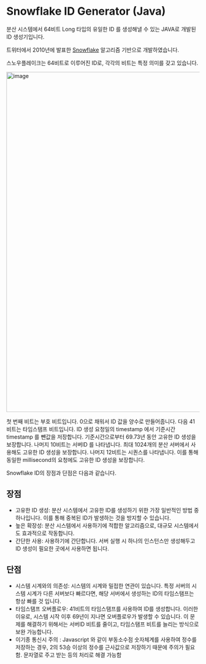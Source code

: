 # Snowflake ID Generator (Java)

분산 시스템에서 64비트 Long 타입의 유일한 ID 를 생성해낼 수 있는 JAVA로 개발된 ID 생성기입니다.

트위터에서 2010년에 발표한 [Snowflake](https://blog.twitter.com/engineering/en_us/a/2010/announcing-snowflake) 알고리즘 기반으로 개발하였습니다.

스노우플레이크는 64비트로 이루어진 ID로, 각각의 비트는 특정 의미를 갖고 있습니다.

<img width="886" alt="image" src="https://user-images.githubusercontent.com/67363545/232283753-aef4ea69-e5b2-4fb6-a743-af02254c5361.png">

첫 번째 비트는 부호 비트입니다. 0으로 채워서 ID 값을 양수로 만들어줍니다.
다음 41비트는 타임스탬프 비트입니다. ID 생성 요청일의 timestamp 에서 기준시간 timestamp 를 뺀값을 저장합니다. 기준시간으로부터 69.73년 동안 고유한 ID 생성을 보장합니다.
나머지 10비트는 서버ID 를 나타냅니다. 최대 1024개의 분산 서버에서 사용해도 고유한 ID 생성을 보장합니다.
나머지 12비트는 시퀀스를 나타냅니다. 이를 통해 동일한 millisecond의 요청에도 고유한 ID 생성을 보장합니다.

Snowflake ID의 장점과 단점은 다음과 같습니다.

## 장점
* 고유한 ID 생성: 분산 시스템에서 고유한 ID를 생성하기 위한 가장 일반적인 방법 중 하나입니다. 이를 통해 중복된 ID가 발생하는 것을 방지할 수 있습니다.
* 높은 확장성: 분산 시스템에서 사용하기에 적합한 알고리즘으로, 대규모 시스템에서도 효과적으로 작동합니다.
* 간단한 사용: 사용하기에 간단합니다. 서버 실행 시 하나의 인스턴스만 생성해두고 ID 생성이 필요한 곳에서 사용하면 됩니다.

## 단점
* 시스템 시계와의 의존성: 시스템의 시계와 밀접한 연관이 있습니다. 특정 서버의 시스템 시계가 다른 서버보다 빠르다면, 해당 서버에서 생성하는 ID의 타임스탬프는 항상 빠를 것 입니다.
* 타임스탬프 오버플로우: 41비트의 타임스탬프를 사용하여 ID를 생성합니다. 이러한 이유로, 시스템 시작 이후 69년이 지나면 오버플로우가 발생할 수 있습니다. 이 문제를 해결하기 위해서는 서버ID 비트를 줄이고, 타임스탬프 비트를 늘리는 방식으로 보완 가능합니다.
* 이기종 통신시 주의 : Javascript 와 같이 부동소수점 숫자체계를 사용하여 정수를 저장하는 경우, 2의 53승 이상의 정수를 근사값으로 저장하기 때문에 주의가 필요함. 문자열로 주고 받는 등의 처리로 해결 가능함

